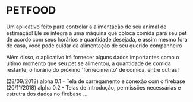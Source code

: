 # PETFOOD

Um aplicativo feito para controlar a alimentação de seu animal de estimação!
Ele se integra a uma máquina que coloca comida para seu pet de acordo com seus horários e quantidade desejada, e assim mesmo fora de casa, você pode cuidar da alimentação de seu querido companheiro

Além disso, o aplicativo irá fornecer alguns dados importantes como o último momento que seu pet se alimentou, a quantidade de comida restante, o horário do próximo 'fornecimento' de comida, entre outras!

(28/09/2018) alpha 0.1 - Tela de carregamento e conexão com o firebase
(20/11/2018) alpha 0.2 - Telas de introdução, permissões necessárias e estrutra dos dados no firebase
...
